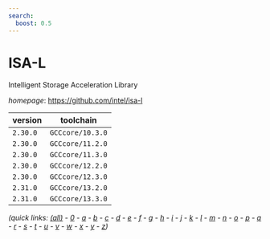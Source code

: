 ```yaml
---
search:
  boost: 0.5
---
```

# ISA-L

Intelligent Storage Acceleration Library

*homepage*: <https://github.com/intel/isa-l>

version | toolchain
--------|----------
``2.30.0`` | ``GCCcore/10.3.0``
``2.30.0`` | ``GCCcore/11.2.0``
``2.30.0`` | ``GCCcore/11.3.0``
``2.30.0`` | ``GCCcore/12.2.0``
``2.30.0`` | ``GCCcore/12.3.0``
``2.31.0`` | ``GCCcore/13.2.0``
``2.31.0`` | ``GCCcore/13.3.0``


*(quick links: [(all)](../index.md) - [0](../0/index.md) - [a](../a/index.md) - [b](../b/index.md) - [c](../c/index.md) - [d](../d/index.md) - [e](../e/index.md) - [f](../f/index.md) - [g](../g/index.md) - [h](../h/index.md) - [i](../i/index.md) - [j](../j/index.md) - [k](../k/index.md) - [l](../l/index.md) - [m](../m/index.md) - [n](../n/index.md) - [o](../o/index.md) - [p](../p/index.md) - [q](../q/index.md) - [r](../r/index.md) - [s](../s/index.md) - [t](../t/index.md) - [u](../u/index.md) - [v](../v/index.md) - [w](../w/index.md) - [x](../x/index.md) - [y](../y/index.md) - [z](../z/index.md))*

